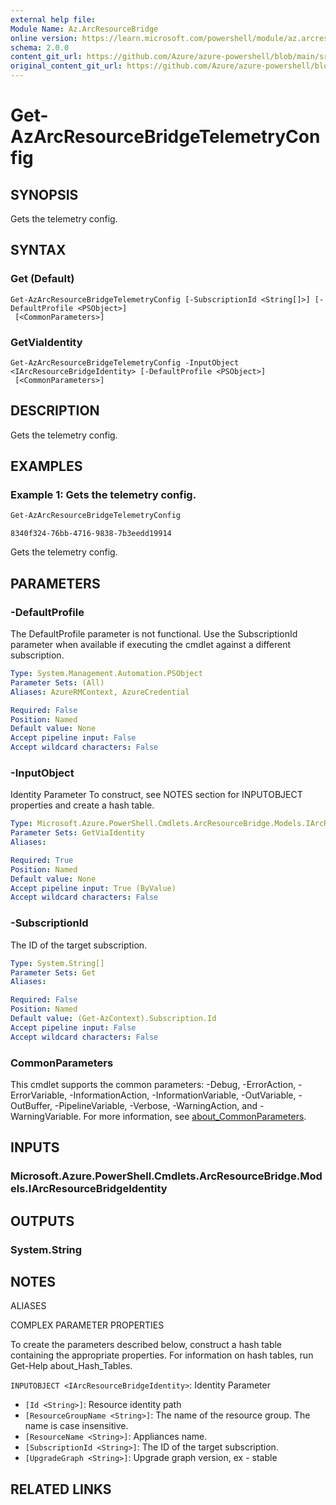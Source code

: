 ```yaml
---
external help file: 
Module Name: Az.ArcResourceBridge
online version: https://learn.microsoft.com/powershell/module/az.arcresourcebridge/get-azarcresourcebridgetelemetryconfig
schema: 2.0.0
content_git_url: https://github.com/Azure/azure-powershell/blob/main/src/ArcResourceBridge/help/Get-AzArcResourceBridgeTelemetryConfig.md
original_content_git_url: https://github.com/Azure/azure-powershell/blob/main/src/ArcResourceBridge/help/Get-AzArcResourceBridgeTelemetryConfig.md
---
```


# Get-AzArcResourceBridgeTelemetryConfig

## SYNOPSIS
Gets the telemetry config.

## SYNTAX

### Get (Default)
```
Get-AzArcResourceBridgeTelemetryConfig [-SubscriptionId <String[]>] [-DefaultProfile <PSObject>]
 [<CommonParameters>]
```

### GetViaIdentity
```
Get-AzArcResourceBridgeTelemetryConfig -InputObject <IArcResourceBridgeIdentity> [-DefaultProfile <PSObject>]
 [<CommonParameters>]
```

## DESCRIPTION
Gets the telemetry config.

## EXAMPLES

### Example 1: Gets the telemetry config.
```powershell
Get-AzArcResourceBridgeTelemetryConfig
```

```output
8340f324-76bb-4716-9838-7b3eedd19914
```

Gets the telemetry config.

## PARAMETERS

### -DefaultProfile
The DefaultProfile parameter is not functional.
Use the SubscriptionId parameter when available if executing the cmdlet against a different subscription.

```yaml
Type: System.Management.Automation.PSObject
Parameter Sets: (All)
Aliases: AzureRMContext, AzureCredential

Required: False
Position: Named
Default value: None
Accept pipeline input: False
Accept wildcard characters: False
```

### -InputObject
Identity Parameter
To construct, see NOTES section for INPUTOBJECT properties and create a hash table.

```yaml
Type: Microsoft.Azure.PowerShell.Cmdlets.ArcResourceBridge.Models.IArcResourceBridgeIdentity
Parameter Sets: GetViaIdentity
Aliases:

Required: True
Position: Named
Default value: None
Accept pipeline input: True (ByValue)
Accept wildcard characters: False
```

### -SubscriptionId
The ID of the target subscription.

```yaml
Type: System.String[]
Parameter Sets: Get
Aliases:

Required: False
Position: Named
Default value: (Get-AzContext).Subscription.Id
Accept pipeline input: False
Accept wildcard characters: False
```

### CommonParameters
This cmdlet supports the common parameters: -Debug, -ErrorAction, -ErrorVariable, -InformationAction, -InformationVariable, -OutVariable, -OutBuffer, -PipelineVariable, -Verbose, -WarningAction, and -WarningVariable. For more information, see [about_CommonParameters](http://go.microsoft.com/fwlink/?LinkID=113216).

## INPUTS

### Microsoft.Azure.PowerShell.Cmdlets.ArcResourceBridge.Models.IArcResourceBridgeIdentity

## OUTPUTS

### System.String

## NOTES

ALIASES

COMPLEX PARAMETER PROPERTIES

To create the parameters described below, construct a hash table containing the appropriate properties. For information on hash tables, run Get-Help about_Hash_Tables.


`INPUTOBJECT <IArcResourceBridgeIdentity>`: Identity Parameter
  - `[Id <String>]`: Resource identity path
  - `[ResourceGroupName <String>]`: The name of the resource group. The name is case insensitive.
  - `[ResourceName <String>]`: Appliances name.
  - `[SubscriptionId <String>]`: The ID of the target subscription.
  - `[UpgradeGraph <String>]`: Upgrade graph version, ex - stable

## RELATED LINKS

